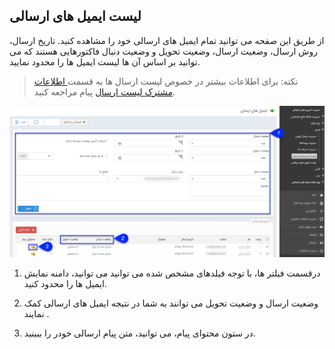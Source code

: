 ﻿## لیست ایمیل ‌های ارسالی

 از طریق این صفحه می توانید  تمام ایمیل های ارسالی خود را مشاهده کنید. تاریخ ارسال، روش ارسال، وضعیت ارسال، وضعیت تحویل و وضعیت دنبال فاکتورهایی هستند که می توانید بر اساس آن ها لیست ایمیل ها را محدود نمایید.

> نکته: برای اطلاعات بیشتر در خصوص لیست ارسال ها به قسمت<a href="file%3A%2F%2F%2FC%3A%5CUsers%5CH.abasi%5CDesktop%5Chelp%5Cmd%20help%5C%D8%AA%D8%A8%D9%84%DB%8C%D8%BA%D8%A7%D8%AA%5Cmoshtarak-abzar%5Cmoshtarak-abzar.md" target="_blank"> اطلاعات مشترک لیست ارسال</a> پیام مراجعه کنید.

![](advertising-sendingmaillist.png)

1. درقسمت فیلتر ها، با توجه فیلدهای مشخص شده می توانید می توانید، دامنه نمایش ایمیل ها را محدود کنید.

2. وضعیت ارسال و وضعیت تحویل می توانند به شما در نتیجه ایمیل های ارسالی کمک نمایند .

3. در ستون محتوای پیام، می توانید، متن پیام ارسالی خودر را ببینید.



